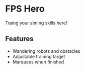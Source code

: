 # FPS Hero

Traing your aiming skills here!

## Features

- Wandering robots and obstacles
- Adjustable training target
- Marquees when finished
